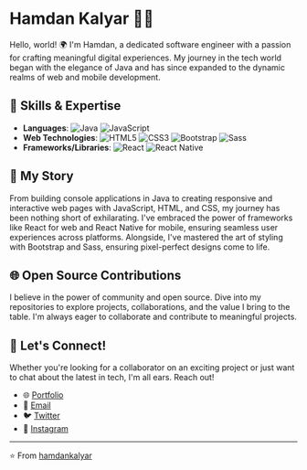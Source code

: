 # Hamdan Kalyar 👨‍💻

Hello, world! 🌍 I'm Hamdan, a dedicated software engineer with a passion for crafting meaningful digital experiences. My journey in the tech world began with the elegance of Java and has since expanded to the dynamic realms of web and mobile development.


## 🚀 Skills & Expertise

- **Languages**: ![Java](https://img.shields.io/badge/-Java-007396?style=flat&logo=java) ![JavaScript](https://img.shields.io/badge/-JavaScript-F7DF1E?style=flat&logo=javascript)
- **Web Technologies**: ![HTML5](https://img.shields.io/badge/-HTML5-E34F26?style=flat&logo=html5&logoColor=white) ![CSS3](https://img.shields.io/badge/-CSS3-1572B6?style=flat&logo=css3) ![Bootstrap](https://img.shields.io/badge/-Bootstrap-7952B3?style=flat&logo=bootstrap) ![Sass](https://img.shields.io/badge/-Sass-CC6699?style=flat&logo=sass&logoColor=white)
- **Frameworks/Libraries**: ![React](https://img.shields.io/badge/-React-61DAFB?style=flat&logo=react&logoColor=white) ![React Native](https://img.shields.io/badge/-React%20Native-61DAFB?style=flat&logo=react&logoColor=white)

## 📖 My Story

From building console applications in Java to creating responsive and interactive web pages with JavaScript, HTML, and CSS, my journey has been nothing short of exhilarating. I've embraced the power of frameworks like React for web and React Native for mobile, ensuring seamless user experiences across platforms. Alongside, I've mastered the art of styling with Bootstrap and Sass, ensuring pixel-perfect designs come to life.

## 🌐 Open Source Contributions

I believe in the power of community and open source. Dive into my repositories to explore projects, collaborations, and the value I bring to the table. I'm always eager to collaborate and contribute to meaningful projects.

## 🤝 Let's Connect!

Whether you're looking for a collaborator on an exciting project or just want to chat about the latest in tech, I'm all ears. Reach out!

- 🌐 [Portfolio](#) 
- 📧 [Email](mailto:hamdankalyar@example.com)
- 🐦 [Twitter](https://twitter.com/hamdankalyar)
- 📸 [Instagram](https://instagram.com/hamdankalyar)

---

⭐️ From [hamdankalyar](https://github.com/hamdankalyar)

